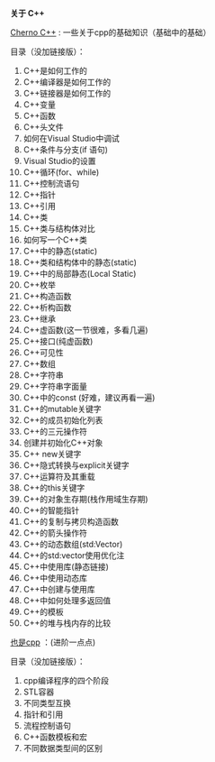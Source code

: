 **关于 C++**

[Cherno C++](Cherno_Cpp.md) : 一些关于cpp的基础知识（基础中的基础）

目录（没加链接版）：

1. C++是如何工作的
2. C++编译器是如何工作的
3. C++链接器是如何工作的
4. C++变量
5. C++函数
6.  C++头文件
7.  如何在Visual Studio中调试
8.  C++条件与分支(if 语句)
9.  Visual Studio的设置
10. C++循环(for、while)
11. C++控制流语句
12. C++指针
13. C++引用
14. C++类
15. C++类与结构体对比
16. 如何写一个C++类
17. C++中的静态(static)
18. C++类和结构体中的静态(static)
19. C++中的局部静态(Local Static)
20. C++枚举
21. C++构造函数
22. C++析构函数
23. C++继承
24. C++虚函数(这一节很难，多看几遍)
25. C++接口(纯虚函数)
26. C++可见性
27. C++数组
28. C++字符串
29. C++字符串字面量
30. C++中的const (好难，建议再看一遍)
31. C++的mutable关键字
32. C++的成员初始化列表
33. C++的三元操作符
34. 创建并初始化C++对象
35. C++ new关键字
36. C++隐式转换与explicit关键字
37. C++运算符及其重载
38. C++的this关键字
39. C++的对象生存期(栈作用域生存期)
40. C++的智能指针
41. C++的复制与拷贝构造函数
42. C++的箭头操作符
43. C++的动态数组(std:Vector)
44. C++的std:vector使用优化注
45. C++中使用库(静态链接)
46. C++中使用动态库
47. C++中创建与使用库
48. C++中如何处理多返回值
49. C++的模板
50. C++的堆与栈内存的比较


[也是cpp](Cpp.md) ：(进阶一点点)

目录（没加链接版）：

1. cpp编译程序的四个阶段
2. STL容器
3. 不同类型互换
4. 指针和引用
5. 流程控制语句
6. C++函数模板和宏
7. 不同数据类型间的区别
